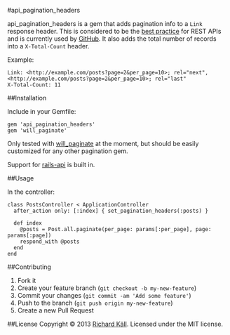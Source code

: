 #api_pagination_headers

api_pagination_headers is a gem that adds pagination info to a `Link` response header. This is considered to be the [best practice](http://www.vinaysahni.com/best-practices-for-a-pragmatic-restful-api#pagination) for REST APIs and is currently used by [GitHub](http://developer.github.com/v3/#pagination). It also adds the total number of records into a `X-Total-Count` header.

Example:

```
Link: <http://example.com/posts?page=2&per_page=10>; rel="next", <http://example.com/posts?page=2&per_page=10>; rel="last"
X-Total-Count: 11
```

##Installation

Include in your Gemfile:

```
gem 'api_pagination_headers'
gem 'will_paginate'
```

Only tested with [will_paginate](https://github.com/mislav/will_paginate) at the moment, but should be easily customized for any other pagination gem.

Support for [rails-api](https://github.com/rails-api/rails-api) is built in.

##Usage

In the controller:

```
class PostsController < ApplicationController
  after_action only: [:index] { set_pagination_headers(:posts) }

  def index
    @posts = Post.all.paginate(per_page: params[:per_page], page: params[:page])
    respond_with @posts
  end
end
```

##Contributing

1. Fork it
2. Create your feature branch (`git checkout -b my-new-feature`)
3. Commit your changes (`git commit -am 'Add some feature'`)
4. Push to the branch (`git push origin my-new-feature`)
5. Create a new Pull Request

##License
Copyright © 2013 [Richard Käll](http://richardkall.se). Licensed under the MIT license.
